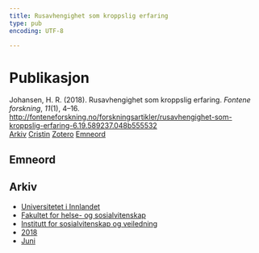 ```yaml
---
title: Rusavhengighet som kroppslig erfaring
type: pub
encoding: UTF-8

---
```

<h1>Publikasjon</h1>
<article id="csl-bib-container-JGNJ6CCM" class="csl-bib-container">
  <div class="csl-bib-body"> <div class="csl-entry">Johansen, H. R. (2018). Rusavhengighet som kroppslig erfaring. <i>Fontene forskning</i>, <i>11</i>(1), 4–16. <a href="http://fonteneforskning.no/forskningsartikler/rusavhengighet-som-kroppslig-erfaring-6.19.589237.048b555532">http://fonteneforskning.no/forskningsartikler/rusavhengighet-som-kroppslig-erfaring-6.19.589237.048b555532</a></div> </div>
  <div class="csl-bib-buttons">
    <a href="#taxonomy-article-JGNJ6CCM" alt="archive" class="csl-bib-button">Arkiv</a>
    <a href="https://app.cristin.no/results/show.jsf?id=1592900" alt="Cristin" class="csl-bib-button">Cristin</a>
    <a href="http://zotero.org/groups/5881554/items/JGNJ6CCM" alt="Zotero" class="csl-bib-button">Zotero</a>
    <a href="#keywords-article-JGNJ6CCM" alt="keywords" class="csl-bib-button">Emneord</a>
  </div>
  <div id="csl-bib-meta-container-JGNJ6CCM"></div>
</article>
<div id="csl-bib-meta-JGNJ6CCM" class="csl-bib-meta">
  <article id="keywords-article-JGNJ6CCM" class="keywords-article">
    <h1>Emneord</h1>
    
  </article>
  <article id="taxonomy-article-JGNJ6CCM" class="taxonomy-article">
    <h1>Arkiv</h1>
    <ul>
      <li>
        <a href="/nn/archive/?key=3DCRN523">Universitetet i Innlandet</a>
      </li>
      <li>
        <a href="/nn/archive/?key=IDKFS3MX">Fakultet for helse- og sosialvitenskap</a>
      </li>
      <li>
        <a href="/nn/archive/?key=CU4VFGCV">Institutt for sosialvitenskap og veiledning</a>
      </li>
      <li>
        <a href="/nn/archive/?key=6YFFCMG5">2018</a>
      </li>
      <li>
        <a href="/nn/archive/?key=XJGW92IU">Juni</a>
      </li>
    </ul>
  </article>
</div>

